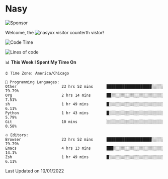# Nasy

<!--
<p align="center">
<img height="200" src="https://github-readme-stats.vercel.app/api?username=nasyxx&count_private=true&show_icons=true&theme=dracula&include_all_commits=true"/>
<img height="200" src="https://github-readme-stats.vercel.app/api/top-langs/?username=nasyxx&theme=dracula&hide=html,jupyter+notebook&count_private=true&show_icons=true"/>
</p>

  
----------------
-->

![Sponsor](https://img.shields.io/static/v1.svg?label=Sponsor&message=%E2%9D%A4&logo=GitHub&style=flat&color=pink)
 
Welcome, the ![nasyxx visitor counter](https://count.getloli.com/get/@nasyxx?theme=rule34)th vistor!
 
<!--START_SECTION:waka-->
![Code Time](http://img.shields.io/badge/Code%20Time-1%2C702%20hrs%2037%20mins-blue)

![Lines of code](https://img.shields.io/badge/From%20Hello%20World%20I%27ve%20Written-5%20Million%20lines%20of%20code-blue)

📊 **This Week I Spent My Time On** 

```text
⌚︎ Time Zone: America/Chicago

💬 Programming Languages: 
Other                    23 hrs 52 mins      ████████████████████░░░░░   79.79% 
Org                      2 hrs 14 mins       ██░░░░░░░░░░░░░░░░░░░░░░░   7.51% 
sh                       1 hr 49 mins        █░░░░░░░░░░░░░░░░░░░░░░░░   6.11% 
Python                   1 hr 43 mins        █░░░░░░░░░░░░░░░░░░░░░░░░   5.79% 
Git                      10 mins             ░░░░░░░░░░░░░░░░░░░░░░░░░   0.58%

🔥 Editors: 
Browser                  23 hrs 52 mins      ████████████████████░░░░░   79.79% 
Emacs                    4 hrs 13 mins       ███░░░░░░░░░░░░░░░░░░░░░░   14.1% 
Zsh                      1 hr 49 mins        █░░░░░░░░░░░░░░░░░░░░░░░░   6.11%

```


 Last Updated on 10/01/2022
<!--END_SECTION:waka-->

<!-- ![visitors](https://visitor-badge.laobi.icu/badge?page_id=nasyxx.nasyxx) -->
